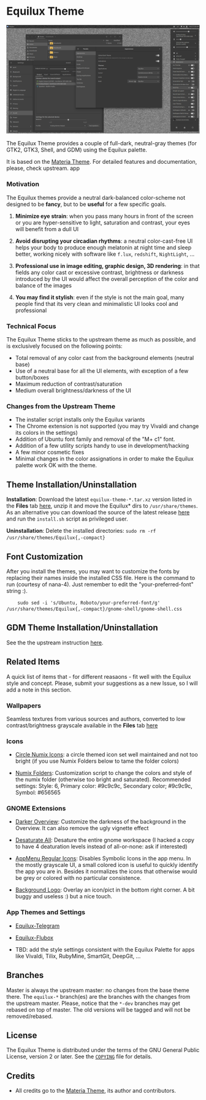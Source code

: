 # Equilux Theme

![Screenshot](screenshot.png)

The Equilux Theme provides a couple of full-dark, neutral-gray themes (for GTK2, GTK3, Shell, and GDM) using the Equilux palette.

It is based on the [Materia Theme](https://github.com/nana-4/materia-theme). For detailed features and documentation, please, check upstream.
                                                                                                                            app
### Motivation

The Equilux themes provide a neutral dark-balanced color-scheme not designed to be __fancy__, but to be __useful__ for a few specific goals.

1. __Minimize eye strain__: when you pass many hours in front of the screen or you are hyper-sensitive to light, saturation and contrast, your eyes will benefit from a dull UI

2. __Avoid disrupting your circadian rhythms__: a neutral color-cast-free UI helps your body to produce enough melatonin at night time and sleep better, working nicely with software like `f.lux`, `redshift`, `NightLight`, ...

3. __Professional use in image editing, graphic design, 3D rendering__: in that fields any color cast or excessive contrast, brightness or darkness introduced by the UI would affect the overall perception of the color and balance of the images

4. __You may find it stylish__: even if the style is not the main goal, many people find that its very clean and minimalistic UI looks cool and professional


### Technical Focus

The Equilux Theme sticks to the upstream theme as much as possible, and is exclusively focused on the following points:

- Total removal of any color cast from the background elements (neutral base)
- Use of a neutral base for all the UI elements, with exception of a few button/boxes
- Maximum reduction of contrast/saturation
- Medium overall brightness/darkness of the UI

### Changes from the Upstream Theme

- The installer script installs only the Equilux variants
- The Chrome extension is not supported (you may try Vivaldi and change its colors in the settings)
- Addition of Ubuntu font family and removal of the "M+ c1" font.
- Addition of a few utility scripts handy to use in development/hacking
- A few minor cosmetic fixes
- Minimal changes in the color assignations in order to make the Equilux palette work OK with the theme.

## Theme Installation/Uninstallation

**Installation**: Download the latest `equilux-theme-*.tar.xz` version listed in the __Files__ tab [here](https://www.opendesktop.org/p/1182169/), unzip it and move the Equilux* dirs to `/usr/share/themes`. As an alternative you can download the source of the latest release [here](https://github.com/ddnexus/equilux-theme/releases) and run the `install.sh` script as privileged user.

**Uninstallation**: Delete the installed directories: `sudo rm -rf /usr/share/themes/Equilux{,-compact}`

## Font Customization

After you install the themes, you may want to customize the fonts by replacing their names inside the installed CSS file. Here is the command to run (courtesy of nana-4). Just remember to edit the "your-preferred-font" string :).

```
    sudo sed -i 's/Ubuntu, Roboto/your-preferred-font/g' /usr/share/themes/Equilux{,-compact}/gnome-shell/gnome-shell.css
```

## GDM Theme Installation/Uninstallation

See the the upstream instruction [here](https://github.com/nana-4/materia-theme/wiki/GDM-Theme).

## Related Items

A quick list of items that - for different reasaons - fit well with the Equilux style and concept. Please, submit your suggestions as a new Issue, so I will add a note in this section.

### Wallpapers

Seamless textures from various sources and authors, converted to low contrast/brightness grayscale available in the __Files__ tab [here](https://www.opendesktop.org/p/1182169/)

### Icons

- [Circle Numix Icons](https://github.com/numixproject/numix-icon-theme-circle): a circle themed icon set well maintained and not too bright (if you use Numix Folders below to tame the folder colors)

- [Numix Folders](https://github.com/numixproject/numix-folders): Customization script to change the colors and style of the numix folder (otherwise too bright and saturated). Recommended settings: Style: 6, Primary color: #9c9c9c, Secondary color; #9c9c9c, Symbol: #656565

### GNOME Extensions

- [Darker Overview](https://extensions.gnome.org/extension/1177/darker-overview/): Customize the darkness of the background in the Overview. It can also remove the ugly vignette effect

- [Desaturate All](https://extensions.gnome.org/extension/1102/desaturate-all/): Desature the entire gnome workspace (I hacked a copy to have 4 deaturation levels instead of all-or-none: ask if interested)

- [AppMenu Regular Icons](https://extensions.gnome.org/extension/970/appmenu-regular-icons/): Disables Symbolic Icons in the app menu. In the mostly grayscale UI, a small colored icon is useful to quickly identify the app you are in. Besides it normalizes the icons that otherwise would be grey or colored with no particular consistence.

- [Background Logo](https://extensions.gnome.org/extension/889/background-logo/): Overlay an icon/pict in the bottom right corner. A bit buggy and useless :) but a nice touch.

### App Themes and Settings

- [Equilux-Telegram](https://github.com/aquatix/Equilux-Telegram-Theme)

- [Equilux-Flubox](https://www.opendesktop.org/p/1193958/) 

- TBD: add the style settings consistent with the Equilux Palette for apps like Vivaldi, Tilix, RubyMine, SmartGit, DeepGit, ... 


## Branches

Master is always the upstream master: no changes from the base theme there.
The `equilux-*` branch(es) are the branches with the changes from the upstream master.
Please, notice that the `*-dev` branches may get rebased on top of master. The old versions will be tagged and will not be removed/rebased.

## License

The Equilux Theme is distributed under the terms of the GNU General Public License, version 2 or later. See the [`COPYING`](COPYING) file for details.

## Credits

- All credits go to the [Materia Theme](https://github.com/nana-4/materia-theme), its author and contributors.

